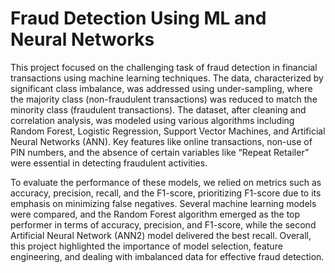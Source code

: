 # Fraud Detection Using ML and Neural Networks
This project focused on the challenging task of fraud detection in financial transactions using machine learning techniques. The data, characterized by significant class imbalance, was addressed using under-sampling, where the majority class (non-fraudulent transactions) was reduced to match the minority class (fraudulent transactions). The dataset, after cleaning and correlation analysis, was modeled using various algorithms including Random Forest, Logistic Regression, Support Vector Machines, and Artificial Neural Networks (ANN). Key features like online transactions, non-use of PIN numbers, and the absence of certain variables like “Repeat Retailer” were essential in detecting fraudulent activities.

To evaluate the performance of these models, we relied on metrics such as accuracy, precision, recall, and the F1-score, prioritizing F1-score due to its emphasis on minimizing false negatives. Several machine learning models were compared, and the Random Forest algorithm emerged as the top performer in terms of accuracy, precision, and F1-score, while the second Artificial Neural Network (ANN2) model delivered the best recall. Overall, this project highlighted the importance of model selection, feature engineering, and dealing with imbalanced data for effective fraud detection.
